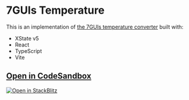 # 7GUIs Temperature

This is an implementation of [the 7GUIs temperature converter](https://eugenkiss.github.io/7guis/tasks#temp) built with:

- XState v5
- React
- TypeScript
- Vite

## [Open in CodeSandbox](https://codesandbox.io/p/sandbox/github/statelyai/xstate/tree/main/examples/7guis-temperature-react)

[![Open in StackBlitz](https://developer.stackblitz.com/img/open_in_stackblitz.svg)](https://stackblitz.com/github/statelyai/xstate/tree/main/examples/7guis-temperature-react)
